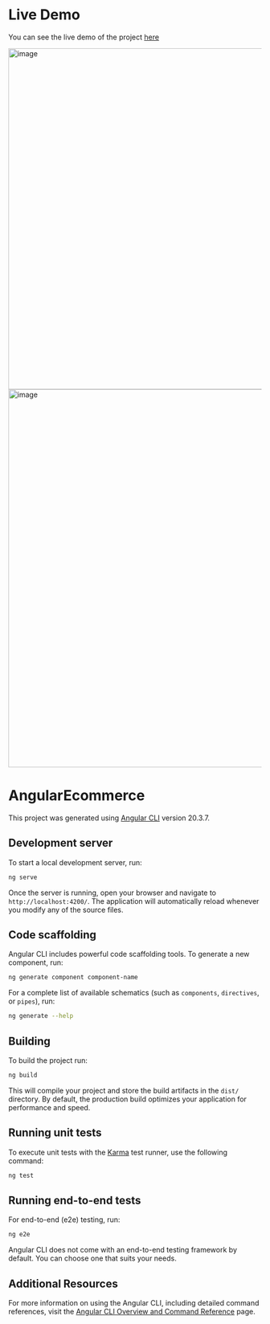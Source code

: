 # Live Demo

You can see the live demo of the project [here](https://simple-ecommerce-app-with-angular-d.vercel.app/)

<img width="928" height="679" alt="image" src="https://github.com/user-attachments/assets/b5d71ea0-3c67-4a05-8b85-86775b912b34" />
<img width="939" height="753" alt="image" src="https://github.com/user-attachments/assets/0729e33a-0ab7-4f99-bffa-95d7d67f246f" />


# AngularEcommerce

This project was generated using [Angular CLI](https://github.com/angular/angular-cli) version 20.3.7.

## Development server

To start a local development server, run:

```bash
ng serve
```

Once the server is running, open your browser and navigate to `http://localhost:4200/`. The application will automatically reload whenever you modify any of the source files.

## Code scaffolding

Angular CLI includes powerful code scaffolding tools. To generate a new component, run:

```bash
ng generate component component-name
```

For a complete list of available schematics (such as `components`, `directives`, or `pipes`), run:

```bash
ng generate --help
```

## Building

To build the project run:

```bash
ng build
```

This will compile your project and store the build artifacts in the `dist/` directory. By default, the production build optimizes your application for performance and speed.

## Running unit tests

To execute unit tests with the [Karma](https://karma-runner.github.io) test runner, use the following command:

```bash
ng test
```

## Running end-to-end tests

For end-to-end (e2e) testing, run:

```bash
ng e2e
```

Angular CLI does not come with an end-to-end testing framework by default. You can choose one that suits your needs.

## Additional Resources

For more information on using the Angular CLI, including detailed command references, visit the [Angular CLI Overview and Command Reference](https://angular.dev/tools/cli) page.
